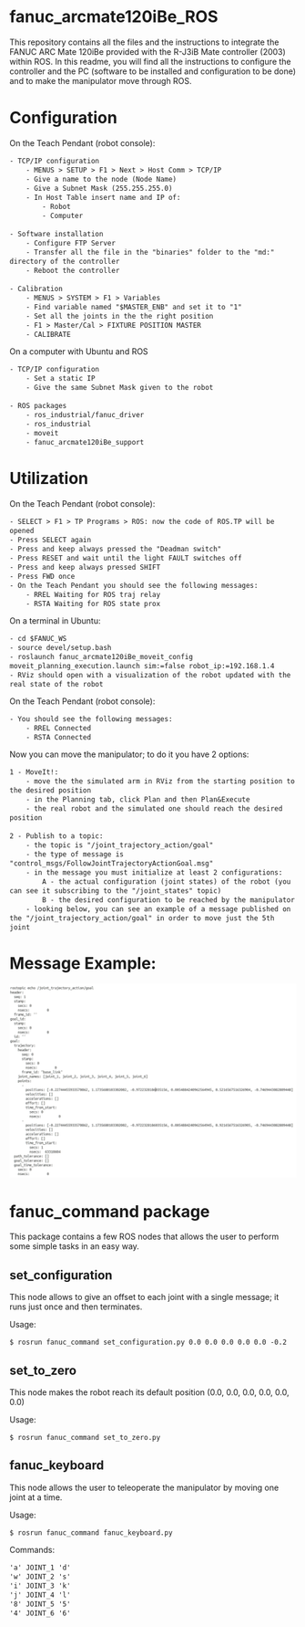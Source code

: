 # fanuc_arcmate120iBe_ROS
This repository contains all the files and the instructions to integrate the FANUC ARC Mate 120iBe provided with the R-J3iB Mate controller (2003) within ROS.
In this readme, you will find all the instructions to configure the controller and the PC (software to be installed and configuration to be done) and to make the manipulator move through ROS.

# Configuration

On the Teach Pendant (robot console):

	- TCP/IP configuration
		- MENUS > SETUP > F1 > Next > Host Comm > TCP/IP
		- Give a name to the node (Node Name)
		- Give a Subnet Mask (255.255.255.0)
		- In Host Table insert name and IP of:
			- Robot
			- Computer

	- Software installation
		- Configure FTP Server
		- Transfer all the file in the "binaries" folder to the "md:" directory of the controller
		- Reboot the controller

	- Calibration
		- MENUS > SYSTEM > F1 > Variables
		- Find variable named "$MASTER_ENB" and set it to "1"
		- Set all the joints in the the right position
		- F1 > Master/Cal > FIXTURE POSITION MASTER
		- CALIBRATE

On a computer with Ubuntu and ROS

	- TCP/IP configuration
		- Set a static IP
		- Give the same Subnet Mask given to the robot
		
	- ROS packages
		- ros_industrial/fanuc_driver
		- ros_industrial
		- moveit
		- fanuc_arcmate120iBe_support

# Utilization

On the Teach Pendant (robot console):

	- SELECT > F1 > TP Programs > ROS: now the code of ROS.TP will be opened
	- Press SELECT again
	- Press and keep always pressed the "Deadman switch"
	- Press RESET and wait until the light FAULT switches off
	- Press and keep always pressed SHIFT
	- Press FWD once
	- On the Teach Pendant you should see the following messages:
		- RREL Waiting for ROS traj relay
		- RSTA Waiting for ROS state prox

On a terminal in Ubuntu:

	- cd $FANUC_WS
	- source devel/setup.bash
	- roslaunch fanuc_arcmate120iBe_moveit_config moveit_planning_execution.launch sim:=false robot_ip:=192.168.1.4
	- RViz should open with a visualization of the robot updated with the real state of the robot

On the Teach Pendant (robot console):

	- You should see the following messages:
		- RREL Connected
		- RSTA Connected

Now you can move the manipulator; to do it you have 2 options:

	1 - MoveIt!: 
		- move the the simulated arm in RViz from the starting position to the desired position
		- in the Planning tab, click Plan and then Plan&Execute
		- the real robot and the simulated one should reach the desired position

	2 - Publish to a topic:
		- the topic is "/joint_trajectory_action/goal"
		- the type of message is "control_msgs/FollowJointTrajectoryActionGoal.msg"
		- in the message you must initialize at least 2 configurations:
			A - the actual configuration (joint states) of the robot (you can see it subscribing to the "/joint_states" topic)
			B - the desired configuration to be reached by the manipulator
		- looking below, you can see an example of a message published on the "/joint_trajectory_action/goal" in order to move just the 5th joint

# Message Example:
![Prova](https://github.com/LorenzoDemari/fanuc_arcmate120iBe_ROS/blob/developing/message.png)

# fanuc_command package

This package contains a few ROS nodes that allows the user to perform some simple tasks in an easy way.

## set_configuration
This node allows to give an offset to each joint with a single message; it runs just once and then terminates.

Usage:

	$ rosrun fanuc_command set_configuration.py 0.0 0.0 0.0 0.0 0.0 -0.2

## set_to_zero
This node makes the robot reach its default position (0.0, 0.0, 0.0, 0.0, 0.0, 0.0)

Usage:

	$ rosrun fanuc_command set_to_zero.py

## fanuc_keyboard
This node allows the user to teleoperate the manipulator by moving one joint at a time.

Usage:

	$ rosrun fanuc_command fanuc_keyboard.py

Commands:

	'a' JOINT_1 'd'
	'w' JOINT_2 's'
	'i' JOINT_3 'k'
	'j' JOINT_4 'l'
	'8' JOINT_5 '5'
	'4' JOINT_6 '6'

